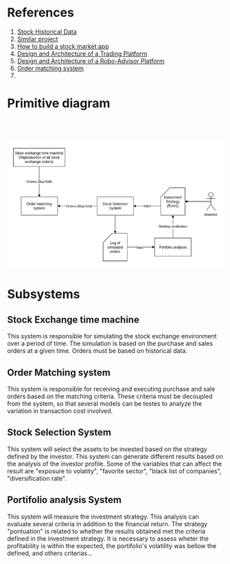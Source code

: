 # References

1. [Stock Historical Data](https://github.com/ranaroussi/yfinance)
2. [Similar project](https://medium.com/swlh/build-a-trading-simulator-in-python-ebe046949dd9)
3. [How to build a stock market app](https://agilie.com/en/blog/how-to-build-a-trading-platform-5-things-to-know-before-you-start-a-stock-market-app-like-e-trade)
4. [Design and Architecture of a Trading Platform](https://www.vamsitalkstech.com/?p=315)
5. [Design and Architecture of a Robo-Advisor Platform](https://www.vamsitalkstech.com/?p=2354)
6. [Order matching system](https://en.wikipedia.org/wiki/Order_matching_system)
7. 

# Primitive diagram

<h1 align="center">
  <br>
    <a href="electronic-trading-platform-simulator.png">
      <img src="electronic-trading-platform-simulator.png" alt="electronic trading platform simulator diagram">
    </a>
  <br>
</h1>


# Subsystems

## Stock Exchange time machine

This system is responsible for simulating the stock exchange environment over a period of time. The simulation is based on the purchase and sales orders at a given time. Orders must be based on historical data.

## Order Matching system

This system is responsible for receiving and executing purchase and sale orders based on the matching criteria. These criteria must be decoupled from the system, so that several models can be testes to analyze the variation in transaction cost involved.

## Stock Selection System

This system will select the assets to be invested based on the strategy defined by the investor. This system can generate different results based on the analysis of the investor profile. Some of the variables that can affect the result are "exposure to volatity", "favorite sector", "black list of companies", "diversification rate".

## Portifolio analysis System

This system will measure the investment strategy. This analysis can evaluate several criteria in addition to the financial return. The strategy "pontuation" is related to whether the results obtained met the criteria defined in the investment strategy. It is necessary to assess wheter the profitability is within the expected, the portifolio's volatility was bellow the defined, and others criterias...
